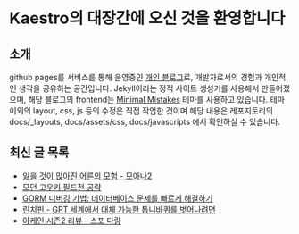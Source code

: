 # Kaestro의 대장간에 오신 것을 환영합니다

## 소개

github pages를 서비스를 통해 운영중인 [개인 블로그](https://kaestro.github.io)로, 개발자로서의 경험과 개인적인 생각을 공유하는 공간입니다. Jekyll이라는 정적 사이트 생성기를 사용해서 만들어졌으며, 해당 블로그의 frontend는 [Minimal Mistakes](https://mmistakes.github.io/minimal-mistakes/) 테마를 사용하고 있습니다. 테마 이외의 layout, css, js 등의 수정은 직접 작업한 것이며 해당 내용은 레포지토리의 docs/_layouts, docs/assets/css, docs/javascripts 에서 확인하실 수 있습니다.

## 최신 글 목록
<!-- BLOG-POST-LIST:START -->
- [잃을 것이 많아진 어른의 모험 - 모아나2](https://kaestro.github.io/%EC%98%81%EC%83%81%EA%B3%BC%EC%9D%B4%EC%95%BC%EA%B8%B0/2024/12/01/%EB%AA%A8%EC%95%84%EB%82%98-2.html)
- [모던 고우키 필드전 공략](https://kaestro.github.io/%EC%9E%91%EC%84%B1%EC%A4%91/2024/12/01/%EB%AA%A8%EB%8D%98-%EA%B3%A0%EC%9A%B0%ED%82%A4-%EA%B3%B5%EB%9E%B5-%ED%95%84%EB%93%9C%EC%A0%84.html)
- [GORM 디버깅 기법: 데이터베이스 문제를 빠르게 해결하기](https://kaestro.github.io/%EA%B0%9C%EB%B0%9C%EC%9D%B4%EC%95%BC%EA%B8%B0/2024/11/27/go%EC%97%90%EC%84%9C-%EB%94%94%EB%B2%84%EA%B9%85.html)
- [린치핀 - GPT 세계에서 대체 가능한 톱니바퀴를 벗어나려면](https://kaestro.github.io/%EC%84%9C%ED%8F%89/2024/11/24/%EB%A6%B0%EC%B9%98%ED%95%80.html)
- [아케인 시즌2 리뷰 - 스포 다량](https://kaestro.github.io/%EC%98%81%EC%83%81%EA%B3%BC%EC%9D%B4%EC%95%BC%EA%B8%B0/2024/11/23/%EC%95%84%EC%BC%80%EC%9D%B8-%EC%8B%9C%EC%A6%8C2.html)
<!-- BLOG-POST-LIST:END -->